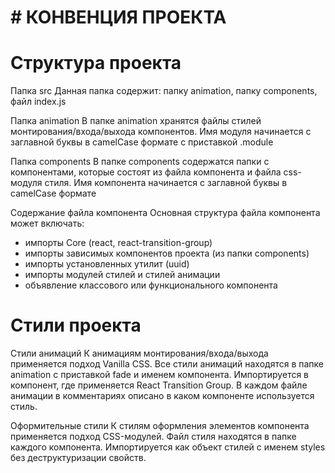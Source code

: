 # # КОНВЕНЦИЯ ПРОЕКТА #

# Структура проекта

Папка src
Данная папка содержит: папку animation, папку components, файл index.js

Папка animation
В папке animation хранятся файлы стилей монтирования/входа/выхода компонентов. Имя модуля начинается
с заглавной буквы в camelCase формате с приставкой .module

Папка components
В папке components содержатся папки с компонентами, которые состоят из файла компонента и файла
css-модуля стиля. Имя компонента начинается с заглавной буквы в camelCase формате

Содержание файла компонента
Основная структура файла компонента может включать:

- импорты Core (react, react-transition-group)
- импорты зависимых компонентов проекта (из папки components)
- импорты установленных утилит (uuid)
- импорты модулей стилей и стилей анимации
- объявление классового или функционального компонента

# Стили проекта 

Стили анимаций
К анимациям монтирования/входа/выхода применяется подход Vanilla CSS. Все стили анимаций находятся в
папке animation с приставкой fade и именем компонента. Импортируется в компонент, где применяется
React Transition Group. В каждом файле анимации в комментариях описано в каком компоненте
используется стиль.

Оформительные стили
К стилям оформления элементов компонента применяется подход CSS-модулей. Файл стиля находятся в
папке каждого компонента. Импортируется как объект стилей с именем styles без деструктуризации
свойств.
